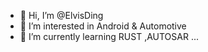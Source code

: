 - 👋 Hi, I’m @ElvisDing
- 👀 I’m interested in Android & Automotive
- 🌱 I’m currently learning RUST ,AUTOSAR ...




